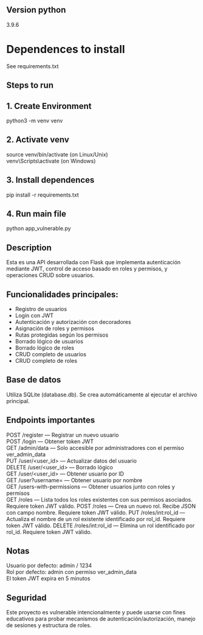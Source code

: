 ## Version python  
3.9.6  

# Dependences to install  
See requirements.txt  

## Steps to run  

## 1. Create Environment  
python3 -m venv venv  

## 2. Activate venv  
source venv/bin/activate (on Linux/Unix)  
venv\Scripts\activate (on Windows)  

## 3. Install dependences  
pip install -r requirements.txt  

## 4. Run main file  
python app_vulnerable.py  

## Description  
Esta es una API desarrollada con Flask que implementa autenticación mediante JWT, control de acceso basado en roles y permisos, y operaciones CRUD sobre usuarios.  

## Funcionalidades principales:  
- Registro de usuarios  
- Login con JWT  
- Autenticación y autorización con decoradores  
- Asignación de roles y permisos  
- Rutas protegidas según los permisos  
- Borrado lógico de usuarios 
- Borrado lógico de roles 
- CRUD completo de usuarios  
- CRUD completo de roles 

## Base de datos  
Utiliza SQLite (database.db). Se crea automáticamente al ejecutar el archivo principal.  

## Endpoints importantes  
POST /register — Registrar un nuevo usuario  
POST /login — Obtener token JWT  
GET /admin/data — Solo accesible por administradores con el permiso ver_admin_data  
PUT /user/<user_id> — Actualizar datos del usuario  
DELETE /user/<user_id> — Borrado lógico  
GET /user/<user_id> — Obtener usuario por ID  
GET /user?username=<username> — Obtener usuario por nombre  
GET /users-with-permissions — Obtener usuarios junto con roles y permisos  
GET /roles — Lista todos los roles existentes con sus permisos asociados. Requiere token JWT válido.
POST /roles — Crea un nuevo rol. Recibe JSON con campo nombre. Requiere token JWT válido.
PUT /roles/int:rol_id — Actualiza el nombre de un rol existente identificado por rol_id. Requiere token JWT válido.
DELETE /roles/int:rol_id — Elimina un rol identificado por rol_id. Requiere token JWT válido.

## Notas  
Usuario por defecto: admin / 1234  
Rol por defecto: admin con permiso ver_admin_data  
El token JWT expira en 5 minutos  

## Seguridad  
Este proyecto es vulnerable intencionalmente y puede usarse con fines educativos para probar mecanismos de autenticación/autorización, manejo de sesiones y estructura de roles.  
